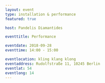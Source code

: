 ```yaml
---
layout: event
type: installation & performance
featured: true

host: Pandelis Diamantides

eventtitle: Performance

eventdate: 2018-09-28
eventtime: 14:00 - 15:00

eventlocation: kling klang klong
eventaddress: Rudolfstraße 11, 10245 Berlin
eventlat: 54
eventlong: 14
---
```

